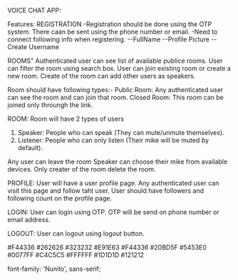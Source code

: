 VOICE CHAT APP:

Features:
REGISTRATION
-Registration should be done using the OTP system. There caan be sent using the phone number or email.
-Need to connect following info when registering.
--FullName
--Profile Picture
--Create Username

ROOMS"
Authenticated user can see list of available publice rooms.
User can filter the room using search box.
User can join existing room or create a new room.
Create of the room can add other users as speakers.

Room should have following types:-
Public Room: Any authenticated user can see the room and can join that room.
Closed Room: This room can be joined only throungh the link.

ROOM: Room will have 2 types of users

1. Speaker: People who can speak (They can mute/unmute themselves).
2. Listener: People who can only listen (Their mike will be muted by default).

Any user can leave the room
Speaker can choose their mike from available devices. Only creater of the room delete the room.

PROFILE:
User will have a user profile page. Any authenticated user can visit this page and follow taht user.
User should have followers and following count on the profile page.

LOGIN:
User can login using OTP.
OTP will be send on phone number or email address.

LOGOUT:
User can logout using logout button.

<!-- Color-Palate -->

#F44336
#262626
#323232
#E91E63
#F44336
#20BD5F
#5453E0
#0077FF
#C4C5C5
#FFFFFF
#1D1D1D
#121212

<!-- Font -->

font-family: 'Nunito', sans-serif;
